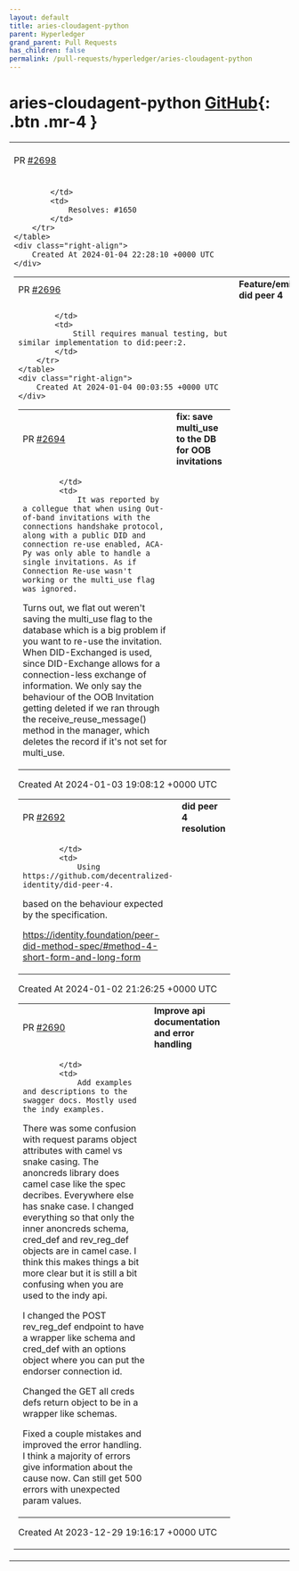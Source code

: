 ```yaml
---
layout: default
title: aries-cloudagent-python
parent: Hyperledger
grand_parent: Pull Requests
has_children: false
permalink: /pull-requests/hyperledger/aries-cloudagent-python
---
```


# aries-cloudagent-python <span class="fs-3 right-align">[GitHub](https://github.com/hyperledger/aries-cloudagent-python){: .btn .mr-4 }</span>


<div>
    <table>
        <tr>
            <td>
                PR <a href="https://github.com/hyperledger/aries-cloudagent-python/pull/2698" class=".btn">#2698</a>
            </td>
            <td>
                <b>
                    fix: update constants in TransactionRecord
                </b>
            </td>
        </tr>
        <tr>
            <td>
                
            </td>
            <td>
                Resolves: #1650
            </td>
        </tr>
    </table>
    <div class="right-align">
        Created At 2024-01-04 22:28:10 +0000 UTC
    </div>
</div>

<div>
    <table>
        <tr>
            <td>
                PR <a href="https://github.com/hyperledger/aries-cloudagent-python/pull/2696" class=".btn">#2696</a>
            </td>
            <td>
                <b>
                    Feature/emit did peer 4
                </b>
            </td>
        </tr>
        <tr>
            <td>
                
            </td>
            <td>
                Still requires manual testing, but similar implementation to did:peer:2.
            </td>
        </tr>
    </table>
    <div class="right-align">
        Created At 2024-01-04 00:03:55 +0000 UTC
    </div>
</div>

<div>
    <table>
        <tr>
            <td>
                PR <a href="https://github.com/hyperledger/aries-cloudagent-python/pull/2694" class=".btn">#2694</a>
            </td>
            <td>
                <b>
                    fix: save multi_use to the DB for OOB invitations
                </b>
            </td>
        </tr>
        <tr>
            <td>
                
            </td>
            <td>
                It was reported by a collegue that when using Out-of-band invitations with the connections handshake protocol, along with a public DID and connection re-use enabled, ACA-Py was only able to handle a single invitations. As if Connection Re-use wasn't working or the multi_use flag was ignored.

Turns out, we flat out weren't saving the multi_use flag to the database which is a big problem if you want to re-use the invitation. When DID-Exchanged is used, since DID-Exchange allows for a connection-less exchange of information. We only say the behaviour of the OOB Invitation getting deleted if we ran through the receive_reuse_message() method in the manager, which deletes the record if it's not set for multi_use.
            </td>
        </tr>
    </table>
    <div class="right-align">
        Created At 2024-01-03 19:08:12 +0000 UTC
    </div>
</div>

<div>
    <table>
        <tr>
            <td>
                PR <a href="https://github.com/hyperledger/aries-cloudagent-python/pull/2692" class=".btn">#2692</a>
            </td>
            <td>
                <b>
                    did peer 4 resolution
                </b>
            </td>
        </tr>
        <tr>
            <td>
                
            </td>
            <td>
                Using https://github.com/decentralized-identity/did-peer-4.

based on the behaviour expected by the specification. 

https://identity.foundation/peer-did-method-spec/#method-4-short-form-and-long-form
            </td>
        </tr>
    </table>
    <div class="right-align">
        Created At 2024-01-02 21:26:25 +0000 UTC
    </div>
</div>

<div>
    <table>
        <tr>
            <td>
                PR <a href="https://github.com/hyperledger/aries-cloudagent-python/pull/2690" class=".btn">#2690</a>
            </td>
            <td>
                <b>
                    Improve api documentation and error handling
                </b>
            </td>
        </tr>
        <tr>
            <td>
                
            </td>
            <td>
                Add examples and descriptions to the swagger docs. Mostly used the indy examples.

There was some confusion with request params object attributes with camel vs snake casing. The anoncreds library does camel case like the spec decribes. Everywhere else has snake case. I changed everything so that only the inner anoncreds schema, cred_def and rev_reg_def objects are in camel case. I think this makes things a bit more clear but it is still a bit confusing when you are used to the indy api. 

I changed the POST rev_reg_def endpoint to have a wrapper like schema and cred_def with an options object where you can put the endorser connection id.

Changed the GET all creds defs return object to be in a wrapper like schemas.

Fixed a couple mistakes and improved the error handling. I think a majority of errors give information about the cause now. Can still get 500 errors with unexpected param values.
            </td>
        </tr>
    </table>
    <div class="right-align">
        Created At 2023-12-29 19:16:17 +0000 UTC
    </div>
</div>

